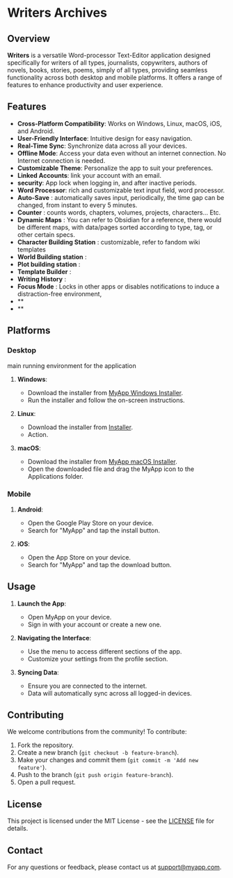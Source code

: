 # Writers Archives

## Overview

**Writers** is a versatile Word-processor Text-Editor application designed specifically for writers of all types, journalists, copywriters, authors of novels, books, stories, poems, simply of all types, providing seamless functionality across both desktop and mobile platforms. It offers a range of features to enhance productivity and user experience.

## Features

- **Cross-Platform Compatibility**: Works on Windows, Linux, macOS, iOS, and Android.
- **User-Friendly Interface**: Intuitive design for easy navigation.
- **Real-Time Sync**: Synchronize data across all your devices.
- **Offline Mode**: Access your data even without an internet connection. No Internet connection is needed.
- **Customizable Theme**: Personalize the app to suit your preferences.
- **Linked Accounts**: link your account with an email. 
- **security**: App lock when logging in, and after inactive periods. 
- **Word Processor**: rich and customizable text input field, word processor. 
- **Auto-Save** : automatically saves input, periodically, the time gap can be changed, from instant to every 5 minutes. 
- **Counter** : counts words, chapters, volumes, projects, characters... Etc. 
- **Dynamic Maps** : You can refer to Obsidian for a reference, there would be different maps, with data/pages sorted according to type, tag, or other certain specs. 
- **Character Building Station** : customizable, refer to fandom wiki templates
- **World Building station** : 
- **Plot building station** :
- **Template Builder** :
- **Writing History** :
- **Focus Mode** : Locks in other apps or disables notifications to induce a distraction-free environment, 
- **
- **


## Platforms 

### Desktop
main running environment for the application

1. **Windows**:
   - Download the installer from [MyApp Windows Installer](#).
   - Run the installer and follow the on-screen instructions.

2. **Linux**:
   - Download the installer from [Installer](#).
   - Action.

3. **macOS**:
   - Download the installer from [MyApp macOS Installer](#).
   - Open the downloaded file and drag the MyApp icon to the Applications folder.

### Mobile


1. **Android**:
   - Open the Google Play Store on your device.
   - Search for "MyApp" and tap the install button.
  
2. **iOS**:
   - Open the App Store on your device.
   - Search for "MyApp" and tap the download button.


## Usage

1. **Launch the App**:
   - Open MyApp on your device.
   - Sign in with your account or create a new one.

2. **Navigating the Interface**:
   - Use the menu to access different sections of the app.
   - Customize your settings from the profile section.

3. **Syncing Data**:
   - Ensure you are connected to the internet.
   - Data will automatically sync across all logged-in devices.

## Contributing

We welcome contributions from the community! To contribute:

1. Fork the repository.
2. Create a new branch (`git checkout -b feature-branch`).
3. Make your changes and commit them (`git commit -m 'Add new feature'`).
4. Push to the branch (`git push origin feature-branch`).
5. Open a pull request.

## License

This project is licensed under the MIT License - see the [LICENSE](LICENSE) file for details.

## Contact

For any questions or feedback, please contact us at [support@myapp.com](mailto:support@myapp.com).

